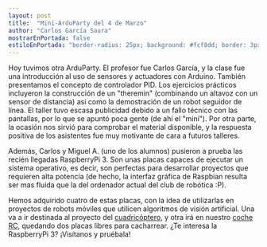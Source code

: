 ```yaml
---
layout: post
title:  "Mini-ArduParty del 4 de Marzo"
author: "Carlos García Saura"
mostrarEnPortada: false
estiloEnPortada: "border-radius: 25px; background: #fcf8dd; border: 3px solid #fcdb05; padding: 20px; width: 90%;"
---
```


Hoy tuvimos otra ArduParty. El profesor fue Carlos García, y la clase fue una introducción al uso de sensores y actuadores con Arduino. También presentamos el concepto de controlador PID. Los ejercicios prácticos incluyeron la construcción de un "theremin" (combinando un altavoz con un sensor de distancia) así como la demostración de un robot seguidor de línea.
El taller tuvo escasa publicidad debido a un fallo técnico con las pantallas, por lo que se apuntó poca gente (de ahí el "mini"). Por otra parte, la ocasión nos sirvió para comprobar el material disponible, y la respuesta positiva de los asistentes fue muy motivante de cara a futuros talleres.

Además, Carlos y Miguel A. (uno de los alumnos) pusieron a prueba las recién llegadas RaspberryPi 3. Son unas placas capaces de ejecutar un sistema operativo, es decir, son perfectas para desarrollar proyectos que requieren alta potencia (de hecho, la interfaz gráfica de Raspbian resulta ser mas fluida que la del ordenador actual del club de robótica :P).

Hemos adquirido cuatro de estas placas, con la idea de utilizarlas en proyectos de robots móviles que utilicen algoritmos de visión artificial. Una va a ir destinada al proyecto del [cuadricóptero](https://github.com/CRM-UAM/cuadricoptero), y otra irá en nuestro [coche RC](https://github.com/CRM-UAM/coche-RC), quedando dos placas libres para cacharrear.
¿Te interesa la RaspberryPi 3? ¡Visítanos y pruébala!

